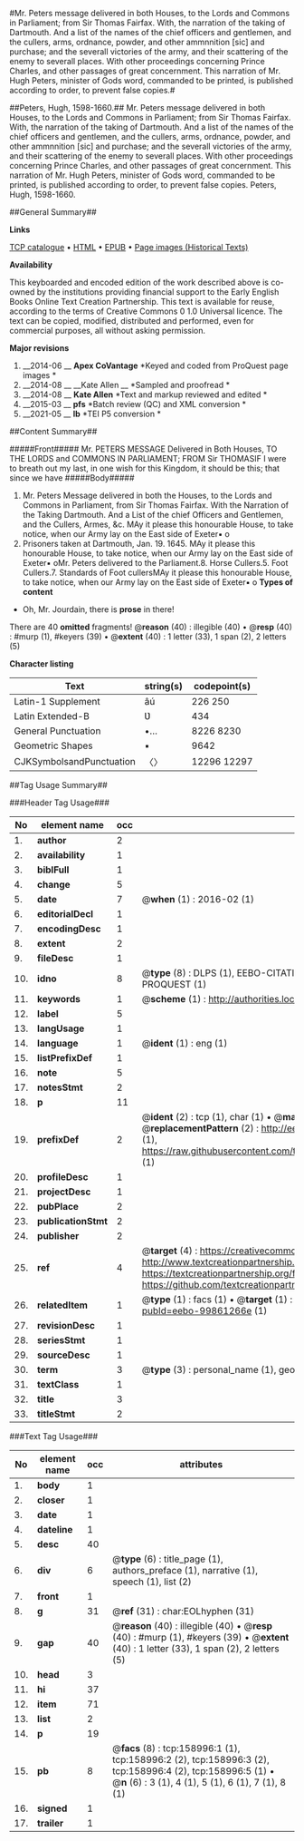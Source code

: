 #Mr. Peters message delivered in both Houses, to the Lords and Commons in Parliament; from Sir Thomas Fairfax. With, the narration of the taking of Dartmouth. And a list of the names of the chief officers and gentlemen, and the cullers, arms, ordnance, powder, and other ammnnition [sic] and purchase; and the severall victories of the army, and their scattering of the enemy to severall places. With other proceedings concerning Prince Charles, and other passages of great concernment. This narration of Mr. Hugh Peters, minister of Gods word, commanded to be printed, is published according to order, to prevent false copies.#

##Peters, Hugh, 1598-1660.##
Mr. Peters message delivered in both Houses, to the Lords and Commons in Parliament; from Sir Thomas Fairfax. With, the narration of the taking of Dartmouth. And a list of the names of the chief officers and gentlemen, and the cullers, arms, ordnance, powder, and other ammnnition [sic] and purchase; and the severall victories of the army, and their scattering of the enemy to severall places. With other proceedings concerning Prince Charles, and other passages of great concernment. This narration of Mr. Hugh Peters, minister of Gods word, commanded to be printed, is published according to order, to prevent false copies.
Peters, Hugh, 1598-1660.

##General Summary##

**Links**

[TCP catalogue](http://www.ota.ox.ac.uk/tcp/)  • 
[HTML](http://tei.it.ox.ac.uk/tcp/Texts-HTML/free/A90/A90541.html)  • 
[EPUB](http://tei.it.ox.ac.uk/tcp/Texts-EPUB/free/A90/A90541.epub) • 
[Page images (Historical Texts)](https://historicaltexts.jisc.ac.uk/eebo-99861266e)

**Availability**

This keyboarded and encoded edition of the work described above is co-owned by the
    institutions providing financial support to the Early English Books Online Text Creation
    Partnership. This text is available for reuse, according to the terms of  Creative Commons 0 1.0 Universal
    licence. The text can be copied, modified, distributed and performed, even for commercial
    purposes, all without asking permission.

**Major revisions**

1. __2014-06 __ __Apex CoVantage__ *Keyed and coded from ProQuest page images *
1. __2014-08 __ __Kate Allen __ *Sampled and proofread *
1. __2014-08 __ __Kate Allen__ *Text and markup reviewed and edited *
1. __2015-03 __ __pfs__ *Batch review (QC) and XML conversion *
1. __2021-05 __ __lb__ *TEI P5 conversion *

##Content Summary##

#####Front#####
Mr. PETERS MESSAGE Delivered in Both Houses, TO THE LORDS and COMMONS IN PARLIAMENT; FROM Sir THOMASIF I were to breath out my last, in one wish for this Kingdom, it should be this; that since we have
#####Body#####

1. Mr. Peters Message delivered in both the Houses, to the Lords and Commons in Parliament, from Sir Thomas Fairfax. With the Narration of the Taking Dartmouth. And a List of the chief Officers and Gentlemen, and the Cullers, Armes, &c.
MAy it please this honourable House, to take notice, when our Army lay on the East side of Exeter▪ o
1. Prisoners taken at Dartmouth, Jan. 19. 1645.
MAy it please this honourable House, to take notice, when our Army lay on the East side of Exeter▪ oMr. Peters delivered to the Parliament.8. Horse Cullers.5. Foot Cullers.7. Standards of Foot cullersMAy it please this honourable House, to take notice, when our Army lay on the East side of Exeter▪ o
**Types of content**

  * Oh, Mr. Jourdain, there is **prose** in there!

There are 40 **omitted** fragments! 
 @__reason__ (40) : illegible (40)  •  @__resp__ (40) : #murp (1), #keyers (39)  •  @__extent__ (40) : 1 letter (33), 1 span (2), 2 letters (5)

**Character listing**


|Text|string(s)|codepoint(s)|
|---|---|---|
|Latin-1 Supplement|âú|226 250|
|Latin Extended-B|Ʋ|434|
|General Punctuation|•…|8226 8230|
|Geometric Shapes|▪|9642|
|CJKSymbolsandPunctuation|〈〉|12296 12297|

##Tag Usage Summary##

###Header Tag Usage###

|No|element name|occ|attributes|
|---|---|---|---|
|1.|__author__|2||
|2.|__availability__|1||
|3.|__biblFull__|1||
|4.|__change__|5||
|5.|__date__|7| @__when__ (1) : 2016-02 (1)|
|6.|__editorialDecl__|1||
|7.|__encodingDesc__|1||
|8.|__extent__|2||
|9.|__fileDesc__|1||
|10.|__idno__|8| @__type__ (8) : DLPS (1), EEBO-CITATION (1), VID (1), EEBO-PROQUEST (1), STC (3), PROQUEST (1)|
|11.|__keywords__|1| @__scheme__ (1) : http://authorities.loc.gov/ (1)|
|12.|__label__|5||
|13.|__langUsage__|1||
|14.|__language__|1| @__ident__ (1) : eng (1)|
|15.|__listPrefixDef__|1||
|16.|__note__|5||
|17.|__notesStmt__|2||
|18.|__p__|11||
|19.|__prefixDef__|2| @__ident__ (2) : tcp (1), char (1)  •  @__matchPattern__ (2) : ([0-9\-]+):([0-9IVX]+) (1), (.+) (1)  •  @__replacementPattern__ (2) : http://eebo.chadwyck.com/downloadtiff?vid=$1&page=$2 (1), https://raw.githubusercontent.com/textcreationpartnership/Texts/master/tcpchars.xml#$1 (1)|
|20.|__profileDesc__|1||
|21.|__projectDesc__|1||
|22.|__pubPlace__|2||
|23.|__publicationStmt__|2||
|24.|__publisher__|2||
|25.|__ref__|4| @__target__ (4) : https://creativecommons.org/publicdomain/zero/1.0/ (1), http://www.textcreationpartnership.org/docs/. (1), https://textcreationpartnership.org/faq/#faq05 (1), https://github.com/textcreationpartnership (1)|
|26.|__relatedItem__|1| @__type__ (1) : facs (1)  •  @__target__ (1) : https://data.historicaltexts.jisc.ac.uk/view?pubId=eebo-99861266e (1)|
|27.|__revisionDesc__|1||
|28.|__seriesStmt__|1||
|29.|__sourceDesc__|1||
|30.|__term__|3| @__type__ (3) : personal_name (1), geographic_name (2)|
|31.|__textClass__|1||
|32.|__title__|3||
|33.|__titleStmt__|2||


###Text Tag Usage###

|No|element name|occ|attributes|
|---|---|---|---|
|1.|__body__|1||
|2.|__closer__|1||
|3.|__date__|1||
|4.|__dateline__|1||
|5.|__desc__|40||
|6.|__div__|6| @__type__ (6) : title_page (1), authors_preface (1), narrative (1), speech (1), list (2)|
|7.|__front__|1||
|8.|__g__|31| @__ref__ (31) : char:EOLhyphen (31)|
|9.|__gap__|40| @__reason__ (40) : illegible (40)  •  @__resp__ (40) : #murp (1), #keyers (39)  •  @__extent__ (40) : 1 letter (33), 1 span (2), 2 letters (5)|
|10.|__head__|3||
|11.|__hi__|37||
|12.|__item__|71||
|13.|__list__|2||
|14.|__p__|19||
|15.|__pb__|8| @__facs__ (8) : tcp:158996:1 (1), tcp:158996:2 (2), tcp:158996:3 (2), tcp:158996:4 (2), tcp:158996:5 (1)  •  @__n__ (6) : 3 (1), 4 (1), 5 (1), 6 (1), 7 (1), 8 (1)|
|16.|__signed__|1||
|17.|__trailer__|1||
